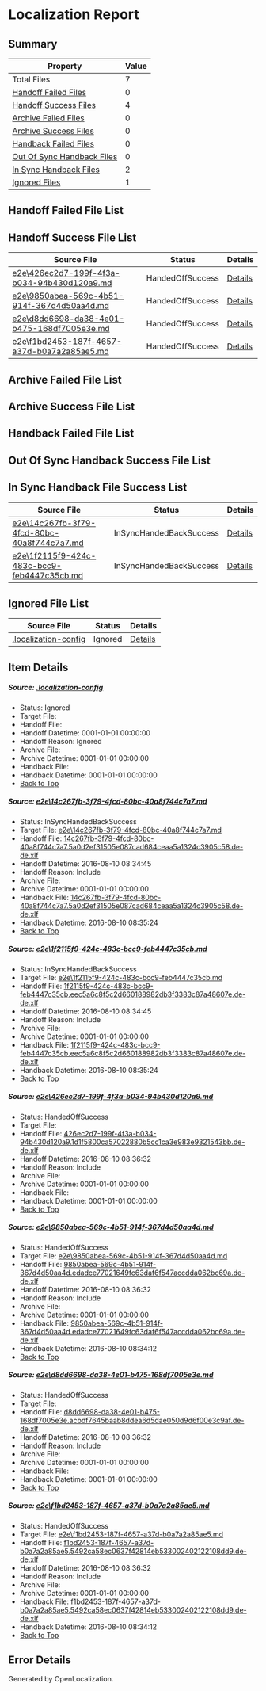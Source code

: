 # <a name='report-top'></a> Localization Report

## Summary
 Property | Value 
 -------- | ----- 
 Total Files | 7
[ Handoff Failed Files ](#handoff-failed-list)| 0
[ Handoff Success Files ](#handoff-success-list)| 4
[ Archive Failed Files ](#archive-failed-list)| 0
[ Archive Success Files ](#archive-success-list)| 0
[ Handback Failed Files ](#handback-failed-list)| 0
[ Out Of Sync Handback Files ](#outofsync-handback-success-list)| 0
[ In Sync Handback Files ](#insync-handback-success-list)| 2
[ Ignored Files ](#ignored-list)| 1

## <a name='handoff-failed-list'></a> Handoff Failed File List

## <a name='handoff-success-list'></a> Handoff Success File List
 Source File | Status | Details 
 ----------- | ------ | ------- 
 [e2e\426ec2d7-199f-4f3a-b034-94b430d120a9.md](https://github.com/OpenLocalizationTestOrg/oltest/blob/4c9111b4df13c2eb18eae628348b1d8bd270d0b8/e2e/426ec2d7-199f-4f3a-b034-94b430d120a9.md) | HandedOffSuccess | [Details](#0f6996a69b22b316da55c6f09f50a03313eeaad33)
 [e2e\9850abea-569c-4b51-914f-367d4d50aa4d.md](https://github.com/OpenLocalizationTestOrg/oltest/blob/81fb396b49dcdbb360156efc815d7b5222f9fba6/e2e/9850abea-569c-4b51-914f-367d4d50aa4d.md) | HandedOffSuccess | [Details](#178fe2ff9f1907ee1b6ecaaf468bab174f696dbf4)
 [e2e\d8dd6698-da38-4e01-b475-168df7005e3e.md](https://github.com/OpenLocalizationTestOrg/oltest/blob/733584e91780b4d49602ad4630148d5ee133e59d/e2e/d8dd6698-da38-4e01-b475-168df7005e3e.md) | HandedOffSuccess | [Details](#a089001efd635dd6b906606addb579482fa2a1535)
 [e2e\f1bd2453-187f-4657-a37d-b0a7a2a85ae5.md](https://github.com/OpenLocalizationTestOrg/oltest/blob/81fb396b49dcdbb360156efc815d7b5222f9fba6/e2e/f1bd2453-187f-4657-a37d-b0a7a2a85ae5.md) | HandedOffSuccess | [Details](#baac00e5b126099215da2e7a683eed7b9306b16a6)

## <a name='archive-failed-list'></a> Archive Failed File List

## <a name='archive-success-list'></a> Archive Success File List

## <a name='handback-failed-list'></a> Handback Failed File List

## <a name='outofsync-handback-success-list'></a> Out Of Sync Handback Success File List

## <a name='insync-handback-success-list'></a> In Sync Handback File Success List
 Source File | Status | Details 
 ----------- | ------ | ------- 
 [e2e\14c267fb-3f79-4fcd-80bc-40a8f744c7a7.md](https://github.com/OpenLocalizationTestOrg/oltest/blob/752c114f430ae1c23add51fb85cd3375eb7d2c4c/e2e/14c267fb-3f79-4fcd-80bc-40a8f744c7a7.md) | InSyncHandedBackSuccess | [Details](#005d4483d9b81629ceaf0f857c30a414f2cb164b1)
 [e2e\1f2115f9-424c-483c-bcc9-feb4447c35cb.md](https://github.com/OpenLocalizationTestOrg/oltest/blob/752c114f430ae1c23add51fb85cd3375eb7d2c4c/e2e/1f2115f9-424c-483c-bcc9-feb4447c35cb.md) | InSyncHandedBackSuccess | [Details](#982c23831875b5ac78e49f85015af3f0f70a0f222)

## <a name='ignored-list'></a> Ignored File List
 Source File | Status | Details 
 ----------- | ------ | ------- 
 [.localization-config](https://github.com/OpenLocalizationTestOrg/oltest/blob/4c9111b4df13c2eb18eae628348b1d8bd270d0b8/.localization-config) | Ignored | [Details](#3d4f252ac210baf56311d7e97dcc2db10974dbd20)

## Item Details
##### <a name='3d4f252ac210baf56311d7e97dcc2db10974dbd20'></a> Source: [.localization-config](https://github.com/OpenLocalizationTestOrg/oltest/blob/4c9111b4df13c2eb18eae628348b1d8bd270d0b8/.localization-config)
* Status: Ignored
* Target File: 
* Handoff File: 
* Handoff Datetime: 0001-01-01 00:00:00
* Handoff Reason: Ignored
* Archive File: 
* Archive Datetime: 0001-01-01 00:00:00
* Handback File: 
* Handback Datetime: 0001-01-01 00:00:00
* [Back to Top](#report-top)

##### <a name='005d4483d9b81629ceaf0f857c30a414f2cb164b1'></a> Source: [e2e\14c267fb-3f79-4fcd-80bc-40a8f744c7a7.md](https://github.com/OpenLocalizationTestOrg/oltest/blob/752c114f430ae1c23add51fb85cd3375eb7d2c4c/e2e/14c267fb-3f79-4fcd-80bc-40a8f744c7a7.md)
* Status: InSyncHandedBackSuccess
* Target File: [e2e\14c267fb-3f79-4fcd-80bc-40a8f744c7a7.md](https://github.com/OpenLocalizationTestOrg/ol-test-dede/blob/dbe8c6d3691c6437b64beb6905be78e945e906ec/e2e/14c267fb-3f79-4fcd-80bc-40a8f744c7a7.md)
* Handoff File: [14c267fb-3f79-4fcd-80bc-40a8f744c7a7.5a0d2ef31505e087cad684ceaa5a1324c3905c58.de-de.xlf](https://github.com/OpenLocalizationTestOrg/olhandoff-e2e/blob/85eec27f32a4ab40fa096b05587d1838a4ad8fc6/ol-handoff/OpenLocalizationTestOrg/ol-test-dede/ci/ht/14c267fb-3f79-4fcd-80bc-40a8f744c7a7.5a0d2ef31505e087cad684ceaa5a1324c3905c58.de-de.xlf)
* Handoff Datetime: 2016-08-10 08:34:45
* Handoff Reason: Include
* Archive File: 
* Archive Datetime: 0001-01-01 00:00:00
* Handback File: [14c267fb-3f79-4fcd-80bc-40a8f744c7a7.5a0d2ef31505e087cad684ceaa5a1324c3905c58.de-de.xlf](https://github.com/OpenLocalizationTestOrg/olhandback-e2e/blob/01af61e4c28ba6540aa76e63fd85f2f5ad9487a7/ol-handback/OpenLocalizationTestOrg/ol-test-dede/ci/ht/14c267fb-3f79-4fcd-80bc-40a8f744c7a7.5a0d2ef31505e087cad684ceaa5a1324c3905c58.de-de.xlf)
* Handback Datetime: 2016-08-10 08:35:24
* [Back to Top](#report-top)

##### <a name='982c23831875b5ac78e49f85015af3f0f70a0f222'></a> Source: [e2e\1f2115f9-424c-483c-bcc9-feb4447c35cb.md](https://github.com/OpenLocalizationTestOrg/oltest/blob/752c114f430ae1c23add51fb85cd3375eb7d2c4c/e2e/1f2115f9-424c-483c-bcc9-feb4447c35cb.md)
* Status: InSyncHandedBackSuccess
* Target File: [e2e\1f2115f9-424c-483c-bcc9-feb4447c35cb.md](https://github.com/OpenLocalizationTestOrg/ol-test-dede/blob/dbe8c6d3691c6437b64beb6905be78e945e906ec/e2e/1f2115f9-424c-483c-bcc9-feb4447c35cb.md)
* Handoff File: [1f2115f9-424c-483c-bcc9-feb4447c35cb.eec5a6c8f5c2d660188982db3f3383c87a48607e.de-de.xlf](https://github.com/OpenLocalizationTestOrg/olhandoff-e2e/blob/85eec27f32a4ab40fa096b05587d1838a4ad8fc6/ol-handoff/OpenLocalizationTestOrg/ol-test-dede/ci/ht/1f2115f9-424c-483c-bcc9-feb4447c35cb.eec5a6c8f5c2d660188982db3f3383c87a48607e.de-de.xlf)
* Handoff Datetime: 2016-08-10 08:34:45
* Handoff Reason: Include
* Archive File: 
* Archive Datetime: 0001-01-01 00:00:00
* Handback File: [1f2115f9-424c-483c-bcc9-feb4447c35cb.eec5a6c8f5c2d660188982db3f3383c87a48607e.de-de.xlf](https://github.com/OpenLocalizationTestOrg/olhandback-e2e/blob/01af61e4c28ba6540aa76e63fd85f2f5ad9487a7/ol-handback/OpenLocalizationTestOrg/ol-test-dede/ci/ht/1f2115f9-424c-483c-bcc9-feb4447c35cb.eec5a6c8f5c2d660188982db3f3383c87a48607e.de-de.xlf)
* Handback Datetime: 2016-08-10 08:35:24
* [Back to Top](#report-top)

##### <a name='0f6996a69b22b316da55c6f09f50a03313eeaad33'></a> Source: [e2e\426ec2d7-199f-4f3a-b034-94b430d120a9.md](https://github.com/OpenLocalizationTestOrg/oltest/blob/4c9111b4df13c2eb18eae628348b1d8bd270d0b8/e2e/426ec2d7-199f-4f3a-b034-94b430d120a9.md)
* Status: HandedOffSuccess
* Target File: 
* Handoff File: [426ec2d7-199f-4f3a-b034-94b430d120a9.1d1f5800ca57022880b5cc1ca3e983e9321543bb.de-de.xlf](https://github.com/OpenLocalizationTestOrg/olhandoff-e2e/blob/931eed3c126f94a274427a91620507e11706f76a/ol-handoff/OpenLocalizationTestOrg/ol-test-dede/ci/ht/426ec2d7-199f-4f3a-b034-94b430d120a9.1d1f5800ca57022880b5cc1ca3e983e9321543bb.de-de.xlf)
* Handoff Datetime: 2016-08-10 08:36:32
* Handoff Reason: Include
* Archive File: 
* Archive Datetime: 0001-01-01 00:00:00
* Handback File: 
* Handback Datetime: 0001-01-01 00:00:00
* [Back to Top](#report-top)

##### <a name='178fe2ff9f1907ee1b6ecaaf468bab174f696dbf4'></a> Source: [e2e\9850abea-569c-4b51-914f-367d4d50aa4d.md](https://github.com/OpenLocalizationTestOrg/oltest/blob/81fb396b49dcdbb360156efc815d7b5222f9fba6/e2e/9850abea-569c-4b51-914f-367d4d50aa4d.md)
* Status: HandedOffSuccess
* Target File: [e2e\9850abea-569c-4b51-914f-367d4d50aa4d.md](https://github.com/OpenLocalizationTestOrg/ol-test-dede/blob/06b5ff325fb7642cb7d66292141a2cfcc8eea5a4/e2e/9850abea-569c-4b51-914f-367d4d50aa4d.md)
* Handoff File: [9850abea-569c-4b51-914f-367d4d50aa4d.edadce77021649fc63daf6f547accdda062bc69a.de-de.xlf](https://github.com/OpenLocalizationTestOrg/olhandoff-e2e/blob/931eed3c126f94a274427a91620507e11706f76a/ol-handoff/OpenLocalizationTestOrg/ol-test-dede/ci/ht/9850abea-569c-4b51-914f-367d4d50aa4d.edadce77021649fc63daf6f547accdda062bc69a.de-de.xlf)
* Handoff Datetime: 2016-08-10 08:36:32
* Handoff Reason: Include
* Archive File: 
* Archive Datetime: 0001-01-01 00:00:00
* Handback File: [9850abea-569c-4b51-914f-367d4d50aa4d.edadce77021649fc63daf6f547accdda062bc69a.de-de.xlf](https://github.com/OpenLocalizationTestOrg/olhandback-e2e/blob/c9ed62ce49a777bbbef607cfe4062c72336054ad/ol-handback/OpenLocalizationTestOrg/ol-test-dede/ci/high/9850abea-569c-4b51-914f-367d4d50aa4d.edadce77021649fc63daf6f547accdda062bc69a.de-de.xlf)
* Handback Datetime: 2016-08-10 08:34:12
* [Back to Top](#report-top)

##### <a name='a089001efd635dd6b906606addb579482fa2a1535'></a> Source: [e2e\d8dd6698-da38-4e01-b475-168df7005e3e.md](https://github.com/OpenLocalizationTestOrg/oltest/blob/733584e91780b4d49602ad4630148d5ee133e59d/e2e/d8dd6698-da38-4e01-b475-168df7005e3e.md)
* Status: HandedOffSuccess
* Target File: 
* Handoff File: [d8dd6698-da38-4e01-b475-168df7005e3e.acbdf7645baab8ddea6d5dae050d9d6f00e3c9af.de-de.xlf](https://github.com/OpenLocalizationTestOrg/olhandoff-e2e/blob/931eed3c126f94a274427a91620507e11706f76a/ol-handoff/OpenLocalizationTestOrg/ol-test-dede/ci/ht/d8dd6698-da38-4e01-b475-168df7005e3e.acbdf7645baab8ddea6d5dae050d9d6f00e3c9af.de-de.xlf)
* Handoff Datetime: 2016-08-10 08:36:32
* Handoff Reason: Include
* Archive File: 
* Archive Datetime: 0001-01-01 00:00:00
* Handback File: 
* Handback Datetime: 0001-01-01 00:00:00
* [Back to Top](#report-top)

##### <a name='baac00e5b126099215da2e7a683eed7b9306b16a6'></a> Source: [e2e\f1bd2453-187f-4657-a37d-b0a7a2a85ae5.md](https://github.com/OpenLocalizationTestOrg/oltest/blob/81fb396b49dcdbb360156efc815d7b5222f9fba6/e2e/f1bd2453-187f-4657-a37d-b0a7a2a85ae5.md)
* Status: HandedOffSuccess
* Target File: [e2e\f1bd2453-187f-4657-a37d-b0a7a2a85ae5.md](https://github.com/OpenLocalizationTestOrg/ol-test-dede/blob/06b5ff325fb7642cb7d66292141a2cfcc8eea5a4/e2e/f1bd2453-187f-4657-a37d-b0a7a2a85ae5.md)
* Handoff File: [f1bd2453-187f-4657-a37d-b0a7a2a85ae5.5492ca58ec0637f42814eb533002402122108dd9.de-de.xlf](https://github.com/OpenLocalizationTestOrg/olhandoff-e2e/blob/931eed3c126f94a274427a91620507e11706f76a/ol-handoff/OpenLocalizationTestOrg/ol-test-dede/ci/ht/f1bd2453-187f-4657-a37d-b0a7a2a85ae5.5492ca58ec0637f42814eb533002402122108dd9.de-de.xlf)
* Handoff Datetime: 2016-08-10 08:36:32
* Handoff Reason: Include
* Archive File: 
* Archive Datetime: 0001-01-01 00:00:00
* Handback File: [f1bd2453-187f-4657-a37d-b0a7a2a85ae5.5492ca58ec0637f42814eb533002402122108dd9.de-de.xlf](https://github.com/OpenLocalizationTestOrg/olhandback-e2e/blob/c9ed62ce49a777bbbef607cfe4062c72336054ad/ol-handback/OpenLocalizationTestOrg/ol-test-dede/ci/high/f1bd2453-187f-4657-a37d-b0a7a2a85ae5.5492ca58ec0637f42814eb533002402122108dd9.de-de.xlf)
* Handback Datetime: 2016-08-10 08:34:12
* [Back to Top](#report-top)


## Error Details

Generated by OpenLocalization.
